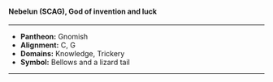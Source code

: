 #### Nebelun (SCAG), God of invention and luck
___

- **Pantheon:** Gnomish
- **Alignment:** C, G
- **Domains:** Knowledge, Trickery
- **Symbol:** Bellows and a lizard tail
___
